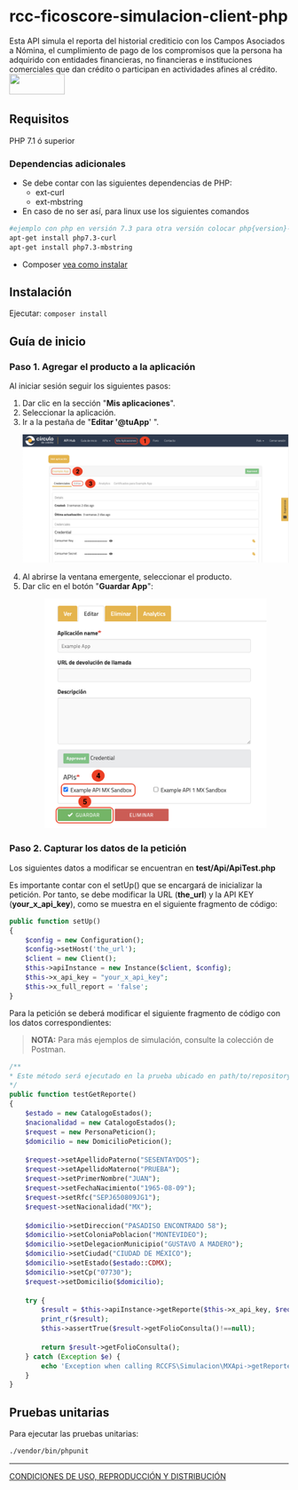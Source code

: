# rcc-ficoscore-simulacion-client-php

Esta API simula el reporta del historial crediticio con los Campos Asociados a Nómina, el cumplimiento de pago de los compromisos que la persona ha adquirido con entidades financieras, no financieras e instituciones comerciales que dan crédito o participan en actividades afines al crédito. <br/><img src='https://www.circulodecredito.com.mx/assets/img/logocirculo.png' height='37' width='100'/><br/>

## Requisitos

PHP 7.1 ó superior

### Dependencias adicionales
- Se debe contar con las siguientes dependencias de PHP:
    - ext-curl
    - ext-mbstring
- En caso de no ser así, para linux use los siguientes comandos

```sh
#ejemplo con php en versión 7.3 para otra versión colocar php{version}-curl
apt-get install php7.3-curl
apt-get install php7.3-mbstring
```

- Composer [vea como instalar][1]

## Instalación

Ejecutar: `composer install`

## Guía de inicio

### Paso 1. Agregar el producto a la aplicación

Al iniciar sesión seguir los siguientes pasos:

 1. Dar clic en la sección "**Mis aplicaciones**".
 2. Seleccionar la aplicación.
 3. Ir a la pestaña de "**Editar '@tuApp**' ".
    <p align="center">
      <img src="https://github.com/APIHub-CdC/imagenes-cdc/blob/master/edit_applications.jpg" width="900">
    </p>
 4. Al abrirse la ventana emergente, seleccionar el producto.
 5. Dar clic en el botón "**Guardar App**":
    <p align="center">
      <img src="https://github.com/APIHub-CdC/imagenes-cdc/blob/master/selected_product.jpg" width="400">
    </p>

### Paso 2. Capturar los datos de la petición

Los siguientes datos a modificar se encuentran en **test/Api/ApiTest.php**

Es importante contar con el setUp() que se encargará de inicializar la petición. Por tanto, se debe modificar la URL (**the_url**) y la API KEY (**your_x_api_key**), como se muestra en el siguiente fragmento de código:

```php
public function setUp()
{
    $config = new Configuration();
    $config->setHost('the_url');
    $client = new Client();
    $this->apiInstance = new Instance($client, $config);
    $this->x_api_key = "your_x_api_key";
    $this->x_full_report = 'false';
}
```

Para la petición se deberá modificar el siguiente fragmento de código con los datos correspondientes:

> **NOTA:** Para más ejemplos de simulación, consulte la colección de Postman.

```php
/**
* Este método será ejecutado en la prueba ubicado en path/to/repository/test/Api/ApiTest.php
*/
public function testGetReporte()
{
    $estado = new CatalogoEstados();
    $nacionalidad = new CatalogoEstados();
    $request = new PersonaPeticion();
    $domicilio = new DomicilioPeticion();        

    $request->setApellidoPaterno("SESENTAYDOS");
    $request->setApellidoMaterno("PRUEBA");
    $request->setPrimerNombre("JUAN");
    $request->setFechaNacimiento("1965-08-09");
    $request->setRfc("SEPJ650809JG1");
    $request->setNacionalidad("MX");

    $domicilio->setDireccion("PASADISO ENCONTRADO 58");
    $domicilio->setColoniaPoblacion("MONTEVIDEO");
    $domicilio->setDelegacionMunicipio("GUSTAVO A MADERO");
    $domicilio->setCiudad("CIUDAD DE MÉXICO");
    $domicilio->setEstado($estado::CDMX);
    $domicilio->setCp("07730");
    $request->setDomicilio($domicilio);

    try {
        $result = $this->apiInstance->getReporte($this->x_api_key, $request);
        print_r($result);
        $this->assertTrue($result->getFolioConsulta()!==null);

        return $result->getFolioConsulta();
    } catch (Exception $e) {
        echo 'Exception when calling RCCFS\Simulacion\MXApi->getReporte: ', $e->getMessage(), PHP_EOL;
    }
}
```

## Pruebas unitarias

Para ejecutar las pruebas unitarias:

```sh
./vendor/bin/phpunit
```

---
[CONDICIONES DE USO, REPRODUCCIÓN Y DISTRIBUCIÓN](https://github.com/APIHub-CdC/licencias-cdc)

[1]: https://getcomposer.org/doc/00-intro.md#installation-linux-unix-macos
